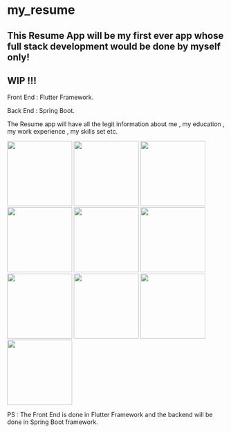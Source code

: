 # my_resume



## This Resume App will be my first ever app whose full stack development would be done by myself only!  

## WIP !!!  

Front End : Flutter Framework. 
  
  
Back End : Spring Boot. 

The Resume app will have all the legit information about me , my education , my work experience , my skills set etc. 

<img src="https://user-images.githubusercontent.com/67114557/115982504-5e9fdd00-a5b9-11eb-8f76-a367c8940985.jpg" width="150">
<img src="https://user-images.githubusercontent.com/67114557/115240769-b663c180-a13d-11eb-8548-f8a45204a10c.jpg" width="150"> 
<img src="https://user-images.githubusercontent.com/67114557/115985064-b6dddb80-a5c7-11eb-9500-1c44aaf0c1f3.jpg" width="150">   
<img src="https://user-images.githubusercontent.com/67114557/115240786-b9f74880-a13d-11eb-887f-8bc7d5a7fb1a.jpg" width="150"> 
<img src="https://user-images.githubusercontent.com/67114557/115985092-d248e680-a5c7-11eb-9cb8-3b94122d5b5b.jpg" width="150"> 
<img src="https://user-images.githubusercontent.com/67114557/114353730-fdc0df80-9b8a-11eb-9169-e0436b7743f2.jpg" width="150">
<img src="https://user-images.githubusercontent.com/67114557/114353835-1af5ae00-9b8b-11eb-9814-43581999c65a.jpg" width="150">
<img src="https://user-images.githubusercontent.com/67114557/114353907-319c0500-9b8b-11eb-838d-f944cfffb1a7.jpg" width="150">
<img src="https://user-images.githubusercontent.com/67114557/114385091-2e197580-9bad-11eb-8970-ebcaa0744ab3.jpg" width="150">
<img src="https://user-images.githubusercontent.com/67114557/114353975-437da800-9b8b-11eb-9840-db39512c346c.jpg" width="150"> 


PS : The Front End is done in Flutter Framework and the backend will be done in Spring Boot framework.


